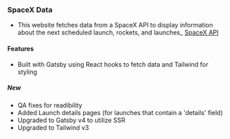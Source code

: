 ### **SpaceX Data**

-   This website fetches data from a SpaceX API to display information about the next scheduled launch, rockets, and launches\_ [SpaceX API](https://docs.spacexdata.com/)

#### Features

-   Built with Gatsby using React hooks to fetch data and Tailwind for styling

##### New

-   QA fixes for readibility
-   Added Launch details pages (for launches that contain a 'details' field)
-   Upgraded to Gatsby v4 to utilize SSR
-   Upgraded to Tailwind v3
